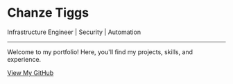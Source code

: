 <!DOCTYPE html>
<html lang="en">
<head>
    <meta charset="UTF-8">
    <meta name="viewport" content="width=device-width, initial-scale=1.0">
    <title>Chanze Tiggs | Portfolio</title>
    <link href="https://cdn.jsdelivr.net/npm/bootstrap@5.3.0/dist/css/bootstrap.min.css" rel="stylesheet">
</head>
<body class="bg-dark text-white">
    <div class="container text-center mt-5">
        <h1 class="display-4">Chanze Tiggs</h1>
        <p class="lead">Infrastructure Engineer | Security | Automation</p>
        <hr class="my-4">
        <p>Welcome to my portfolio! Here, you'll find my projects, skills, and experience.</p>
        <a class="btn btn-primary btn-lg" href="https://github.com/mazktech" role="button">View My GitHub</a>
    </div>
    <script src="https://cdn.jsdelivr.net/npm/bootstrap@5.3.0/dist/js/bootstrap.bundle.min.js"></script>
</body>
</html>
